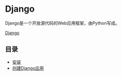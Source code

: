 # Django

Django是一个开放源代码的Web应用框架，由Python写成。

[Django](https://www.djangoproject.com/)

## 目录

- [安装](00_install.md)
- [创建Django应用](01_creating.md)